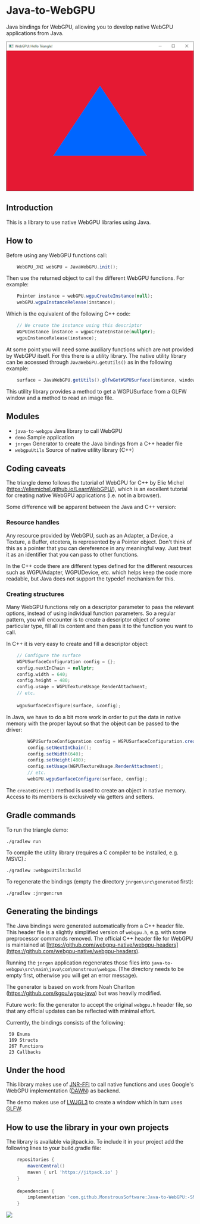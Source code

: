 # Java-to-WebGPU

Java bindings for WebGPU, allowing you to develop native WebGPU applications from Java.


![screenshot.png](screenshot.png)

## Introduction

This is a library to use native WebGPU libraries using Java.

## How to

Before using any WebGPU functions call:
```java
    WebGPU_JNI webGPU = JavaWebGPU.init();
```
Then use the returned object to call the different WebGPU functions. For example:
```java
    Pointer instance = webGPU.wgpuCreateInstance(null);
    webGPU.wgpuInstanceRelease(instance);
```
Which is the equivalent of the following C++ code:
```C
    // We create the instance using this descriptor
    WGPUInstance instance = wgpuCreateInstance(nullptr);
    wgpuInstanceRelease(instance);
```
At some point you will need some auxiliary functions which are not provided by WebGPU itself. For this there is a utility library.
The native utility library can be accessed through `JavaWebGPU.getUtils()` as in the following example:
```java
    surface = JavaWebGPU.getUtils().glfwGetWGPUSurface(instance, windowHandle);
```
This utility library provides a method to get a WGPUSurface from a GLFW window and a method to read an image file.


## Modules
- `java-to-webgpu`  Java library to call WebGPU
- `demo` Sample application
- `jnrgen` Generator to create the Java bindings from a C++ header file
- `webgpuUtils`   Source of native utility library (C++)


## Coding caveats
The triangle demo follows the tutorial of WebGPU for C++ by Elie Michel (https://eliemichel.github.io/LearnWebGPU/), which is an excellent tutorial for creating native WebGPU applications (i.e. not in a browser).

Some difference will be apparent between the Java and C++ version:

### Resource handles
Any resource provided by WebGPU, such as an Adapter, a Device, a Texture, a Buffer, 
etcetera, is represented by a Pointer object.  Don't think of this as a pointer that you can dereference in any meaningful way. Just treat it as an identifier that you can pass to other functions.

In the C++ code there are different types defined for the different resources such as WGPUAdapter, WGPUDevice, etc. which helps keep the code more readable, but Java does not support the typedef mechanism for this.  

### Creating structures
Many WebGPU functions rely on a descriptor parameter to pass the relevant options, instead of using individual function parameters. So a regular pattern, you will encounter is to create a descriptor object of some particular type, fill all its content and then pass it to the function you want to call.

In C++ it is very easy to create and fill a descriptor object:

```C
 	// Configure the surface
	WGPUSurfaceConfiguration config = {};
	config.nextInChain = nullptr;
	config.width = 640;
	config.height = 480;
	config.usage = WGPUTextureUsage_RenderAttachment;
	// etc.

	wgpuSurfaceConfigure(surface, &config);
```
 
In Java, we have to do a bit more work in order to put the data in native memory with the proper layout so that the object can be passed to the driver:

```java  
        WGPUSurfaceConfiguration config = WGPUSurfaceConfiguration.createDirect();
        config.setNextInChain();
        config.setWidth(640);
        config.setHeight(480);
        config.setUsage(WGPUTextureUsage.RenderAttachment);
        // etc.	
        webGPU.wgpuSurfaceConfigure(surface, config);
```

The `createDirect()` method is used to create an object in native memory. Access to its members is exclusively via getters and setters.


## Gradle commands
To run the triangle demo: 

    ./gradlew run

To compile the utility library (requires a C compiler to be installed, e.g. MSVC).: 

    ./gradlew :webgpuUtils:build  

To regenerate the bindings (empty the directory `jnrgen\src\generated` first): 

    ./gradlew :jnrgen:run

## Generating the bindings

The Java bindings were generated automatically from a C++ header file.  This header file is a slightly simplified version of `webgpu.h`, e.g. with some preprocessor commands removed.  The official C++ header file for WebGPU is maintained at [https://github.com/webgpu-native/webgpu-headers](https://github.com/webgpu-native/webgpu-headers).

Running the `jnrgen` application regenerates those files into `java-to-webgpu\src\main\java\com\monstrous\webgpu`. 
(The directory needs to be empty first, otherwise you will get an error message).  

The generator is based on work from Noah Charlton (https://github.com/kgpu/wgpu-java) but was heavily modified.

Future work: fix the generator to accept the original `webgpu.h` header file, so that any official updates can be reflected with minimal effort.

Currently, the bindings consists of the following:

     59 Enums
     169 Structs
     267 Functions
     23 Callbacks

## Under the hood
This library makes use of [JNR-FFI](https://github.com/jnr/jnr-ffi) to call native functions and uses Google's WebGPU implementation ([DAWN](https://dawn.googlesource.com/dawn)) as backend.

The demo makes use of [LWJGL3](https://github.com/LWJGL/lwjgl3) to create a window which in turn uses [GLFW](https://www.glfw.org/).


## How to use the library in your own projects

The library is available via jitpack.io. To include it in your project add the following lines
to your build.gradle file:

```groovy
    repositories {
        mavenCentral()
        maven { url 'https://jitpack.io' }
    }
    
    dependencies {
        implementation 'com.github.MonstrousSoftware:Java-to-WebGPU:-SNAPSHOT'
    }
```

[![](https://jitpack.io/v/MonstrousSoftware/Java-to-WebGPU.svg)](https://jitpack.io/#MonstrousSoftware/Java-to-WebGPU)
